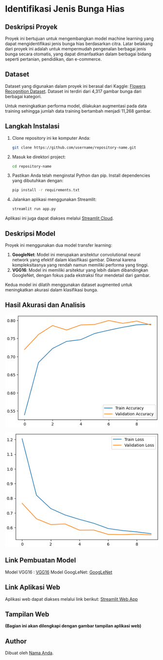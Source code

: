 # Identifikasi Jenis Bunga Hias

## Deskripsi Proyek

Proyek ini bertujuan untuk mengembangkan model machine learning yang dapat mengidentifikasi jenis bunga hias berdasarkan citra. Latar belakang dari proyek ini adalah untuk mempermudah pengenalan berbagai jenis bunga secara otomatis, yang dapat dimanfaatkan dalam berbagai bidang seperti pertanian, pendidikan, dan e-commerce.

## Dataset

Dataset yang digunakan dalam proyek ini berasal dari Kaggle: [Flowers Recognition Dataset](https://www.kaggle.com/datasets/alxmamaev/flowers-recognition). Dataset ini terdiri dari 4,317 gambar bunga dari berbagai kategori. 

Untuk meningkatkan performa model, dilakukan augmentasi pada data training sehingga jumlah data training bertambah menjadi 11,268 gambar.

## Langkah Instalasi

1. Clone repository ini ke komputer Anda:
   ```bash
   git clone https://github.com/username/repository-name.git
   ```
2. Masuk ke direktori project:
   ```bash
   cd repository-name
   ```
3. Pastikan Anda telah menginstal Python dan pip. Install dependencies yang dibutuhkan dengan:
   ```bash
   pip install -r requirements.txt
   ```
4. Jalankan aplikasi menggunakan Streamlit:
   ```bash
   streamlit run app.py
   ```

Aplikasi ini juga dapat diakses melalui [Streamlit Cloud](https://uapandiaswad.streamlit.app/).

## Deskripsi Model

Proyek ini menggunakan dua model transfer learning:

1. **GoogleNet**: Model ini merupakan arsitektur convolutional neural network yang efektif dalam klasifikasi gambar. Dikenal karena kompleksitasnya yang rendah namun memiliki performa yang tinggi.
2. **VGG16**: Model ini memiliki arsitektur yang lebih dalam dibandingkan GoogleNet, dengan fokus pada ekstraksi fitur mendetail dari gambar.

Kedua model ini dilatih menggunakan dataset augmented untuk meningkatkan akurasi dalam klasifikasi bunga.

## Hasil Akurasi dan Analisis

![Gambar1](https://github.com/UmiNursyafikaa/UAP_DS_Umi-Nursyafika_2021-334/blob/main/gambar/googleNet.1.png)

![Gambar2](https://github.com/UmiNursyafikaa/UAP_DS_Umi-Nursyafika_2021-334/blob/main/gambar/googleNet.2.png)


## Link Pembuatan Model

Model VGG16 : [VGG16](https://colab.research.google.com/drive/1NKFHV0IHULd5bYxTijs1g83_aoHXMNWo?usp=sharing)
Model GoogLeNet: [GoogLeNet](https://colab.research.google.com/drive/1GM1-XIHjKrXisE8-iAMrcKLAFpukZ4rX?usp=sharing)

## Link Aplikasi Web

Aplikasi web dapat diakses melalui link berikut: [Streamlit Web App](https://webprediksibunga-umi.streamlit.app/)

## Tampilan Web

**(Bagian ini akan dilengkapi dengan gambar tampilan aplikasi web)**

## Author

Dibuat oleh [Nama Anda](https://github.com/username).
